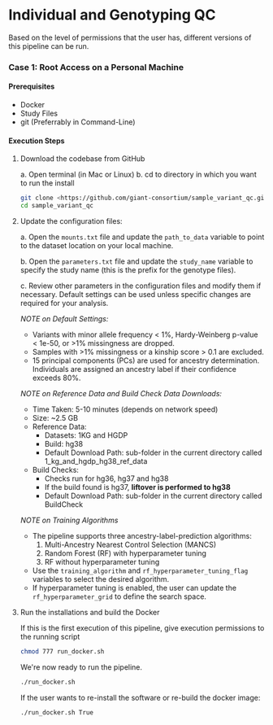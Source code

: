 # Individual and Genotyping QC

Based on the level of permissions that the user has, different versions of this pipeline can be run.

### Case 1: Root Access on a Personal Machine

#### **Prerequisites**

- Docker
- Study Files
- git (Preferrably in Command-Line)

#### **Execution Steps**

1. Download the codebase from GitHub

    a. Open terminal (in Mac or Linux)
    b. cd to directory in which you want to run the install

    ```bash
    git clone <https://github.com/giant-consortium/sample_variant_qc.git>
    cd sample_variant_qc
    ```

2. Update the configuration files:

    a. Open the `mounts.txt` file and update the `path_to_data` variable to point to the dataset location on your local machine.

    b. Open the `parameters.txt` file and update the `study_name` variable to specify the study name (this is the prefix for the genotype files).

    c. Review other parameters in the configuration files and modify them if necessary. Default settings can be used unless specific changes are required for your analysis.

    _NOTE on Default Settings:_
    - Variants with minor allele frequency < 1%, Hardy-Weinberg p-value < 1e-50, or >1% missingness are dropped.
    - Samples with >1% missingness or a kinship score > 0.1 are excluded.
    - 15 principal components (PCs) are used for ancestry determination. Individuals are assigned an ancestry label if their confidence exceeds 80%.

    <!--lint disable-->

    <!--lint enable-->

    _NOTE on Reference Data and Build Check Data Downloads:_
    - Time Taken: 5-10 minutes (depends on network speed)
    - Size: ~2.5 GB
    - Reference Data:
        - Datasets: 1KG and HGDP
        - Build: hg38
        - Default Download Path: sub-folder in the current directory called 1_kg_and_hgdp_hg38_ref_data
    - Build Checks:
        - Checks run for hg36, hg37 and hg38
        - If the build found is hg37, **liftover is performed to hg38**
        - Default Download Path: sub-folder in the current directory called BuildCheck

    <!--lint disable-->

    <!--lint enable-->

    _NOTE on Training Algorithms_
    - The pipeline supports three ancestry-label-prediction algorithms:
        1. Multi-Ancestry Nearest Control Selection (MANCS)
        2. Random Forest (RF) with hyperparameter tuning
        3. RF without hyperparameter tuning
    - Use the `training_algorithm` and `rf_hyperparameter_tuning_flag` variables to select the desired algorithm.
    - If hyperparameter tuning is enabled, the user can update the `rf_hyperparameter_grid` to define the search space.

    <!--lint disable-->

    <!--lint enable-->

3. Run the installations and build the Docker
    <!--lint disable-->

    <!--lint enable-->
    If this is the first execution of this pipeline, give execution permissions to the running script

    ```bash
    chmod 777 run_docker.sh
    ```

    We're now ready to run the pipeline.

    ```bash
    ./run_docker.sh
    ```

    If the user wants to re-install the software or re-build the docker image:

    ```bash
    ./run_docker.sh True
    ```
